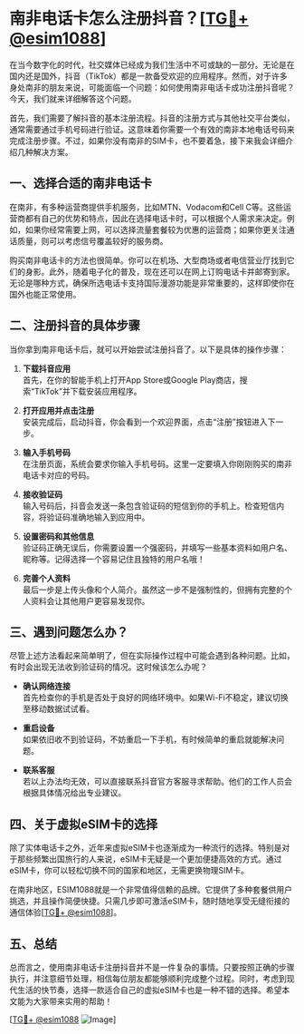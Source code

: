# 南非电话卡怎么注册抖音？[[TG💪+ @esim1088](https://t.me/s/esim1088)]

在当今数字化的时代，社交媒体已经成为我们生活中不可或缺的一部分。无论是在国内还是国外，抖音（TikTok）都是一款备受欢迎的应用程序。然而，对于许多身处南非的朋友来说，可能面临一个问题：如何使用南非电话卡成功注册抖音呢？今天，我们就来详细解答这个问题。

首先，我们需要了解抖音的基本注册流程。抖音的注册方式与其他社交平台类似，通常需要通过手机号码进行验证。这意味着你需要一个有效的南非本地电话号码来完成注册步骤。不过，如果你没有南非的SIM卡，也不要着急，接下来我会详细介绍几种解决方案。

## 一、选择合适的南非电话卡

在南非，有多种运营商提供手机服务，比如MTN、Vodacom和Cell C等。这些运营商都有自己的优势和特点，因此在选择电话卡时，可以根据个人需求来决定。例如，如果你经常需要上网，可以选择流量套餐较为优惠的运营商；如果你更关注通话质量，则可以考虑信号覆盖较好的服务商。

购买南非电话卡的方法也很简单。你可以在机场、大型商场或者电信营业厅找到它们的身影。此外，随着电子化的普及，现在还可以在网上订购电话卡并邮寄到家。无论是哪种方式，确保所选电话卡支持国际漫游功能是非常重要的，这样即使你在国外也能正常使用。

## 二、注册抖音的具体步骤

当你拿到南非电话卡后，就可以开始尝试注册抖音了。以下是具体的操作步骤：

1. **下载抖音应用**  
   首先，在你的智能手机上打开App Store或Google Play商店，搜索“TikTok”并下载安装应用程序。

2. **打开应用并点击注册**  
   安装完成后，启动抖音，你会看到一个欢迎界面，点击“注册”按钮进入下一步。

3. **输入手机号码**  
   在注册页面，系统会要求你输入手机号码。这里一定要填入你刚刚购买的南非电话卡对应的号码。

4. **接收验证码**  
   输入号码后，抖音会发送一条包含验证码的短信到你的手机上。检查短信内容，将验证码准确地输入到应用中。

5. **设置密码和其他信息**  
   验证码正确无误后，你需要设置一个强密码，并填写一些基本资料如用户名、昵称等。记得选择一个容易记住且独特的用户名哦！

6. **完善个人资料**  
   最后一步是上传头像和个人简介。虽然这一步不是强制性的，但拥有完整的个人资料会让其他用户更容易发现你。

## 三、遇到问题怎么办？

尽管上述方法看起来简单明了，但在实际操作过程中可能会遇到各种问题。比如，有时会出现无法收到验证码的情况。这时候该怎么办呢？

- **确认网络连接**  
  首先检查你的手机是否处于良好的网络环境中。如果Wi-Fi不稳定，建议切换至移动数据试试看。

- **重启设备**  
  如果依旧收不到验证码，不妨重启一下手机，有时候简单的重启就能解决问题。

- **联系客服**  
  若以上办法均无效，可以直接联系抖音官方客服寻求帮助。他们的工作人员会根据具体情况给出专业建议。

## 四、关于虚拟eSIM卡的选择

除了实体电话卡之外，近年来虚拟eSIM卡也逐渐成为一种流行的选择。特别是对于那些频繁出国旅行的人来说，eSIM卡无疑是一个更加便捷高效的方式。通过eSIM卡，你可以轻松切换不同的国家和地区，无需更换物理SIM卡。

在南非地区，ESIM1088就是一个非常值得信赖的品牌。它提供了多种套餐供用户挑选，并且操作简便快捷。只需几步即可激活eSIM卡，随时随地享受无缝衔接的通信体验[[TG💪+ @esim1088](https://t.me/s/esim1088)]。

## 五、总结

总而言之，使用南非电话卡注册抖音并不是一件复杂的事情。只要按照正确的步骤执行，并注意细节处理，相信每位朋友都能够顺利完成整个过程。同时，考虑到现代生活的快节奏，选择一款适合自己的虚拟eSIM卡也是一种不错的选择。希望本文能为大家带来实用的帮助！ 

[[TG💪+ @esim1088](https://t.me/s/esim1088) ![Image](https://i.postimg.cc/4NQfJmqS/Snipaste-2025-05-13-00-14-12.png)]